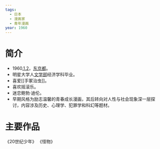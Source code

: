```yaml
---
tags:
  - 日本
  - 漫画家
  - 青年漫画
year: 1960
---
```

# 简介

- 1960[.1.2](2024-01-02.md)，[东京都](东京都.md)。
- 明星大学人[文学部](文学部.md)经济学科毕业。
- 喜爱[[手冢治虫]]。
- 喜欢摇滚乐。
- 迷恋鲍勃·迪伦。
- 早期风格为励志温馨的青春成长漫画，其后转向对人性与社会现象深一层探讨，内容涉及历史、心理学、犯罪学和科幻等题材。
# 主要作品

《20世纪少年》
《怪物》